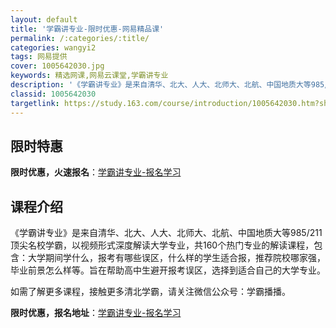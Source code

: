 ```yaml
---
layout: default
title: '学霸讲专业-限时优惠-网易精品课'
permalink: /:categories/:title/
categories: wangyi2
tags: 网易提供
cover: 1005642030.jpg
keywords: 精选网课,网易云课堂,学霸讲专业
description: '《学霸讲专业》是来自清华、北大、人大、北师大、北航、中国地质大等985/211顶尖名校学霸，以视频形式深度解读大学专业，'
classid: 1005642030
targetlink: https://study.163.com/course/introduction/1005642030.htm?share=1&shareId=1025206652&utm_campaign=share&utm_medium=iphoneShare&utm_source=&utm_u=1025206652
---
```


## 限时特惠

**限时优惠，火速报名**：[学霸讲专业-报名学习](https://study.163.com/course/introduction/1005642030.htm?share=1&shareId=1025206652&utm_campaign=share&utm_medium=iphoneShare&utm_source=&utm_u=1025206652)

## 课程介绍

《学霸讲专业》是来自清华、北大、人大、北师大、北航、中国地质大等985/211顶尖名校学霸，以视频形式深度解读大学专业，共160个热门专业的解读课程，包含：大学期间学什么，报考有哪些误区，什么样的学生适合报，推荐院校哪家强，毕业前景怎么样等。旨在帮助高中生避开报考误区，选择到适合自己的大学专业。

如需了解更多课程，接触更多清北学霸，请关注微信公众号：学霸播播。

**限时优惠，报名地址**：[学霸讲专业-报名学习](https://study.163.com/course/introduction/1005642030.htm?share=1&shareId=1025206652&utm_campaign=share&utm_medium=iphoneShare&utm_source=&utm_u=1025206652)

